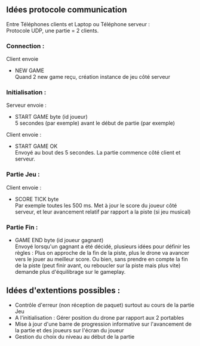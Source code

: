 ## Idées protocole communication  
Entre Téléphones clients et Laptop ou Téléphone serveur :  
Protocole UDP, une partie = 2 clients.

### Connection :
Client envoie
- NEW GAME  
Quand 2 new game reçu, création instance de jeu côté serveur

### Initialisation :
Serveur envoie :
- START GAME byte (id joueur)  
5 secondes (par exemple) avant le début de partie (par exemple)

Client envoie :
- START GAME OK  
Envoyé au bout des 5 secondes. La partie commence côté client et serveur.

### Partie Jeu :
Client envoie :
- SCORE TICK byte  
Par exemple toutes les 500 ms.
Met à jour le score du joueur côté serveur, et leur avancement relatif par rapport a la piste (si jeu musical)

### Partie Fin :
- GAME END byte (id joueur gagnant)  
Envoyé lorsqu'un gagnant a été décidé, plusieurs idées pour définir les règles : Plus on approche de la fin de la piste, plus le drone va avancer vers le jouer au meilleur score. Ou bien, sans prendre en compte la fin de la piste (peut finir avant, ou reboucler sur la piste mais plus vite) demande plus d'équilibrage sur le gameplay.

## Idées d'extentions possibles :
- Contrôle d'erreur (non réception de paquet) surtout au cours de la partie Jeu
- A l'initialisation : Gérer position du drone par rapport aux 2 portables
- Mise à jour d'une barre de progression informative sur l'avancement de la partie et des joueurs sur l'écran du joueur
- Gestion du choix du niveau au début de la partie
